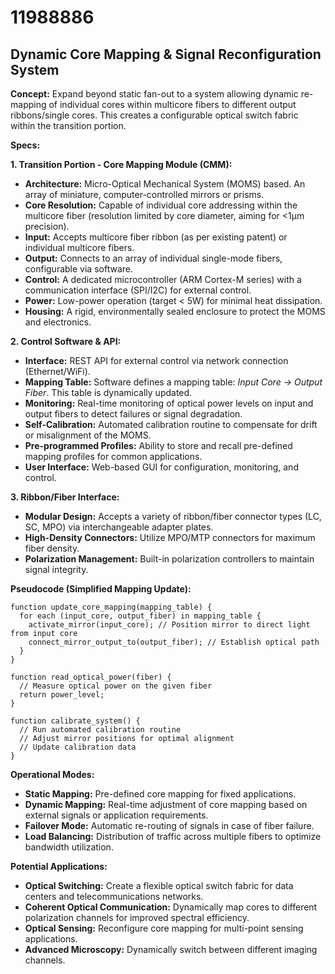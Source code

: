 # 11988886

## Dynamic Core Mapping & Signal Reconfiguration System

**Concept:** Expand beyond static fan-out to a system allowing dynamic re-mapping of individual cores within multicore fibers to different output ribbons/single cores. This creates a configurable optical switch fabric within the transition portion.

**Specs:**

**1. Transition Portion - Core Mapping Module (CMM):**

*   **Architecture:** Micro-Optical Mechanical System (MOMS) based. An array of miniature, computer-controlled mirrors or prisms.
*   **Core Resolution:**  Capable of individual core addressing within the multicore fiber (resolution limited by core diameter, aiming for <1µm precision).
*   **Input:** Accepts multicore fiber ribbon (as per existing patent) or individual multicore fibers.
*   **Output:** Connects to an array of individual single-mode fibers, configurable via software.
*   **Control:** A dedicated microcontroller (ARM Cortex-M series) with a communication interface (SPI/I2C) for external control.
*   **Power:** Low-power operation (target < 5W) for minimal heat dissipation.
*   **Housing:** A rigid, environmentally sealed enclosure to protect the MOMS and electronics.

**2. Control Software & API:**

*   **Interface:** REST API for external control via network connection (Ethernet/WiFi).
*   **Mapping Table:**  Software defines a mapping table: *Input Core -> Output Fiber*. This table is dynamically updated.
*   **Monitoring:**  Real-time monitoring of optical power levels on input and output fibers to detect failures or signal degradation.
*   **Self-Calibration:**  Automated calibration routine to compensate for drift or misalignment of the MOMS.
*   **Pre-programmed Profiles:**  Ability to store and recall pre-defined mapping profiles for common applications.
*   **User Interface:** Web-based GUI for configuration, monitoring, and control.

**3. Ribbon/Fiber Interface:**

*   **Modular Design:**  Accepts a variety of ribbon/fiber connector types (LC, SC, MPO) via interchangeable adapter plates.
*   **High-Density Connectors:** Utilize MPO/MTP connectors for maximum fiber density.
*   **Polarization Management:**  Built-in polarization controllers to maintain signal integrity.

**Pseudocode (Simplified Mapping Update):**

```
function update_core_mapping(mapping_table) {
  for each (input_core, output_fiber) in mapping_table {
    activate_mirror(input_core); // Position mirror to direct light from input core
    connect_mirror_output_to(output_fiber); // Establish optical path
  }
}

function read_optical_power(fiber) {
  // Measure optical power on the given fiber
  return power_level;
}

function calibrate_system() {
  // Run automated calibration routine
  // Adjust mirror positions for optimal alignment
  // Update calibration data
}
```

**Operational Modes:**

*   **Static Mapping:**  Pre-defined core mapping for fixed applications.
*   **Dynamic Mapping:**  Real-time adjustment of core mapping based on external signals or application requirements.
*   **Failover Mode:**  Automatic re-routing of signals in case of fiber failure.
*   **Load Balancing:**  Distribution of traffic across multiple fibers to optimize bandwidth utilization.

**Potential Applications:**

*   **Optical Switching:**  Create a flexible optical switch fabric for data centers and telecommunications networks.
*   **Coherent Optical Communication:**  Dynamically map cores to different polarization channels for improved spectral efficiency.
*   **Optical Sensing:**  Reconfigure core mapping for multi-point sensing applications.
*   **Advanced Microscopy:**  Dynamically switch between different imaging channels.